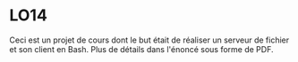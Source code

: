 # LO14

Ceci est un projet de cours dont le but était de réaliser un serveur de fichier et son client en Bash. Plus de détails dans l'énoncé sous forme de PDF.
